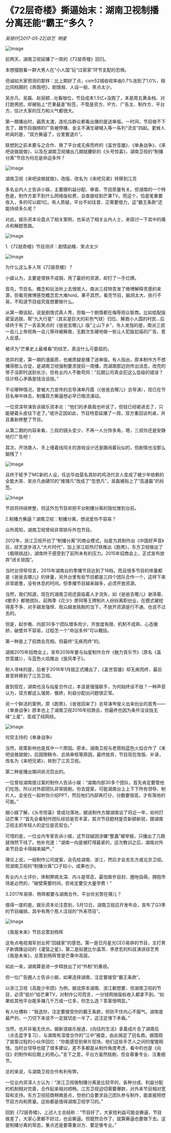 # 《72层奇楼》撕逼始末：湖南卫视制播分离还能“霸王”多久？

*吴丽仟|2017-05-22|综艺 
                                                明星*

![Image](http://p9.pstatp.com/large/288900021bf0f90aec4d)

前两天，湖南卫视延播了一周的《72层奇楼》回归。

本想摆脱看一群大男人在“小人国”玩“过家家”环节支配的恐惧。

但诚如大家预测的那样：比上期好了点，csm52城收视率由0.7%涨到了1.0%，相比同档期的《奔跑吧》，剧情弱、人设一般、笑点太少。

吴亦凡、吴磊、赵丽颖…光看咖位，节目成本1.5亿+没跑了，本是周五黄金档、对打跑男团，却被贴上“芒果最差”标签，不管是资方、IP方、广告主、制作方、平台方，估计大家的压力和火气都很大。

第一期播出时，画质太渣，连吃瓜群众都看出播的是送审版。一时间，节目做不下去了，跟节目捆绑的广告被停播、金主不满生硬植入等一系列“流言”四起。更耸人听闻的是，“双方撕逼了，台里要退片”。

联想到之前本要与之合作、换了平台或无疾而终的《盖世音雄》、《单身战争》、《来吧说做就做》，以及在湖南卫视播出几期就腰斩的《头号惊喜》，湖南卫视的“制播分离”节目为何总是命运多舛？

![Image](http://p1.pstatp.com/large/2888000191d964d94c80)

湖南卫视《来吧说做就做》，改版、改名为《来吧兄弟》转移到江苏

多名业内人士告诉小娱，主要跟利益分配、审查、节目质量有关。但湖南的一个特色是，制作方拿不到什么网络版权费，会直接给到芒果TV。而这个，恰是笔重要收入，多的可以超1亿。有人质疑，平台不如往昔、正需要借力，这“霸王条款”还能持续多久呢？

对此，娱乐资本论盘点了相关案例，也采访了相关业内人士，来探讨一下其中的痛点和解题思路。

![Image](http://p1.pstatp.com/large/26f20003d64d03a07bad)

1.《72层奇楼》节目测评：剧情幼稚、笑点太少

![Image](http://p3.pstatp.com/large/26ef00046d4a656db272)

为什么这么多人骂《72层奇楼》？

小娱认为，主要是恨铁不成钢，用了最好的资源，却打了一手烂牌。

首先，节目名、概念和玩法听上去很唬人，南派三叔特意发了微博解释灵感的来源，但看完微博感觉概念宏大难hold。果不其然，看完节目，脑洞太大、执行不易，不知道节目组究竟想要做什么。

从第一期说起，说是剧情式真人秀，但每一个剧情都在侮辱观众智商。比如低配版密室逃脱、帮“九大行星”（其实是巨大的彩色气球）归位、解救小人国的村民…后续终于有了一丢丢笑点的《爸爸去哪儿》版“上山下乡”，令人发指的是，南派三叔一会儿上帝视角一会儿等待被解救，无数次生硬地做一些让人犯尴尬癌的广告、惹人反感。

被评为“芒果史上最难看”的综艺，真没什么可委屈的。

诡异的是，第一期的渣画质，也被质疑是播了送审版。有人指出，原本制作方不想播得那么仓促，是湖南卫视强制要求提前一周播，而湖南那边则传出消息，改完的带子没即时送到长沙，但有业内人不敢苟同：“后期公司真会犯这么低级的错误？估计核心矛盾是钱没谈拢。”

不论哪种情况，曾被大力宣传的总导演单丹霞（《爸爸去哪儿》总导演），现已在节目名单中抹去，制播双方撕逼想必早已暗流涌动。

一位资深导演告诉娱乐资本论：“他们的矛盾我也听说了，但钱已经砸进去了，只能硬着头皮往下走了。”或许正因如此，节目特意延播了一周，双方重回谈判桌，并且重新修整了节目。

从第二期的内容来看，三叔的镜头变少，不再一人分饰多角，嗯，三叔你还是安静地打广告吧！

其次，开场救人、手上缠着线闯关的游戏设计还是跟闹着玩似的，但剧情也没那么脑残了！

![Image](http://p3.pstatp.com/large/26f20003d64b3e350e42)

且终于赋予了MC新的人设，任达华由莫名其妙的鸡汤代言人变成了被少年依赖的全能大哥、吴亦凡由硬凹的“推理凡”改成了“忽悠凡”，吴磊被贴上了“高速磊”的标签。

![Image](http://p3.pstatp.com/large/26ec0003d024b8bd43a1)

节目将持续修整，但这外包节目却把平台制播分离的隐忧推到台前。

2.制播方撕逼？湖南卫视：制播分离，想说爱你不容易？

众所周知，湖南卫视曾经非常排斥外包节目。

2012年，浙江卫视开创了“制播分离”的商业模式，灿星为其制作出《中国好声音》后，综艺逐步进入“大片时代”，加上浙江趁热打铁推出《跑男》，东方卫视做出了《极限挑战》，湖南终于感受到了前所未有的压力。2015年招商会上，正式宣布放弃“闭关锁国”。

当时台领导坦言，2015年湖南台的季播节目达到了16档，而且很多节目的体量都是《爸爸去哪儿》的体量，另外台里有些节目都是三四个团队合作一个，这样下来非常疲惫，没有休息的时间。但季播节目越来越多，必须开放资源。

当然，我们知道，现在的湖南卫视还面临着人才流失，如《爸爸去哪儿》谢涤葵、《歌手》都艳团队、前两季《花少》廖珂等王牌制片人纷纷离职创业，在模式被挖得差不多、对手越发强悍、观众越发挑剔的当下，不放开资源是行不通、也说不过去的。

但是，起步晚、内部30多个团队僧多肉少，开放度有限、机制不成熟、心态傲娇，破壁并不容易，过程怎一个“命运多舛”可以概括。

第一种是上了招商会亮相，但最终“无疾而终”的。

湖南2015年招商会上，宣布2016年要与灿星制作合作《魅力音乐节》（原名《盖世音雄》），与蓝色火焰推出《旋风孝子》。

耐人寻味的是，后者于2016年1月就正式播出了，《盖世音雄》却无疾而终，最后甚至转移到了江苏卫视。

直到现在，湖南也没与灿星合作过，本该是强强联手，为何始终谈不拢？一种声音认为，双方都这么强势、傲娇，利益分配出问题很正常。

另一个鲜活的案例，原《跑男》、《爸爸回来了》总导演岑俊义出来创业的首秀——《单身战争》原本也上了湖南卫视2016年招商会，但最终也因为条件没谈拢无缘“上星”，变成了纯网综。

![Image](http://p1.pstatp.com/large/288900021bf1448642e8)

何炅主持的《单身战争》

当然，政策影响也是其中一个原因。原本，湖南卫视与老搭档蓝色火焰合作了《来吧说做就做》，后因限韩令、总局审核等原因，最终放弃，节目现在改版、补录，改名为《来吧兄弟》，转到了江苏卫视。

第二种是播出期间状况百出的。

一位曾给湖南提过案的制作人告诉小娱：“湖南内部30多个团队，首先肯定要管他们吃饱，所以对外部团队非常挑剔。你去提案，可能湖南台上上下下所有领导、制片人，会坐在一起听你介绍PPT，然后他们内部再打分，分数要很高，才有落地的可能。”

据小娱了解，《头号惊喜》曾成功落地，据说制作方跟湖南谈了将近一年，如何打动芒果？“首先会看制作团队经验是否丰富，其次节目题材是否新颖新锐，跟湖南卫视主抓年轻人的定位是否契合。”

可惜的是，一位业内专家告诉小娱，这节目疑因涉嫌“整蛊”被举报，只播出了几期就悄然下线了。他补充道：“湖南一向是被盯得最紧的，这次教训之后，湖南对外来节目会卡得越来越严。”

理论上说，一般制作公司提案，会先给湖南、浙江，然后才会去东方或北京卫视。但湖南卫视的“制播分离”口子较小，成果也少。

有业内人士评价，体制弊病太深、内斗是常态，最怕故步自封、圈地自萌，拥抱市场是必然的，“破壁需要时间，但肯定要交大量学费！”

3.2017年易骅、杨晖都要与湖南合作，平台优劣势在哪儿？

值得一提的是，娱乐资本论注意到，5月12日，湖南卫视召开发布会，宣布了Q3季的节目编排。其中有两个惹人注目的“外来项目”。

![Image](http://p1.pstatp.com/large/26f20003d64eac8f939d)

《我是未来》节目总策划杨晖

这有点电视湘军创业邦“回娘家”的感觉。第一是日月星光CEO易骅的节目，主打男子新偶像运动的《灌篮之星》，第二是拟邀比尔盖茨、李彦宏的科技演讲综艺秀《我是未来》，总策划杨晖曾是芒果中高层。

如此一来，湖南算是进一步释放出了对“外制”的重视。

但一位广告圈人士告诉小娱，如果选择湖南，注定要接受“霸王条款”。

以浙江卫视《高能少年团》为例，据说原本湖南、浙江都想要，但湖南卫视的节目，必须“低价”给芒果TV，对制作公司而言，一分钱网络版权收入都拿不到。“如果给其他平台能多赚几千万或一亿多，你怎么选？答案很明显。”

有人吐槽称：“我选你，注定要接受你的霸王条款，但防不住内心不服气。湖南是最严的，一刀切下来说不一定就切走一半了，这注定埋下矛盾。”

当然，也并非毫无优点。据新浪娱乐报道，《向往的生活》拿着成片去了湖南后（点击蓝字复习），与湖南有深度合作的“江中”接盘，由此搞定了冠名商。据围观了提案过程的小伙伴回忆：“你能感受到审片现场，他们这些手艺人之间的惺惺相惜。当时台领导也提了很多建议，差不多都是从制作角度考虑，看中的也是《向往》的制作和后期上的用心。”言下之意，平台方虽然挑剔，但会尊重专业、注重细节。

总的来说，与湖南卫视合作有利有弊。

一位业内资深人士认为：“浙江卫视做制播分离是比较早的，各种分成、利益分配的机制相对完善，合作起来相对顺畅。江苏卫视迫切需要爆款，对外来节目相对宽容和支持。东方卫视招商稍微差点，但他们会要求自己团队参与制作，能直接把控节目方向和质量。这些都是值得湖南卫视学习的。”

回到《72层奇楼》，上述人士总结称：“节目好了，大家抢利益可能会撕逼，节目做差了，大家心里都不好过，也会撕逼。但既然合作了，就算撕逼也要做下去。这是制播分离的常态，重点还是要尊重对方、要足够专业。”

